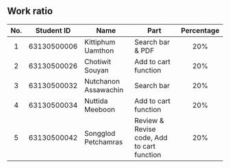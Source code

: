 ## Work ratio

|No.| Student ID    | Name                     | Part              | Percentage |
|:-:| :-----------: | ------------------------ | --------------- | :--------: |
| 1 | 63130500006   | Kittiphum Uamthon        | Search bar & PDF  |    20%     |
| 2 | 63130500026   | Chotiwit Souyan          | Add to cart function |    20%     |
| 3 | 63130500032   | Nutchanon Assawachin     | Search bar |    20%     |
| 4 | 63130500034   | Nuttida Meeboon          | Add to cart function  |    20%     |
| 5 | 63130500042   | Songglod Petchamras      | Review & Revise code, Add to cart function |    20%     |
